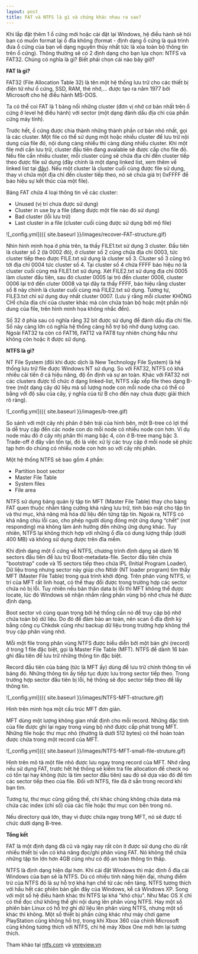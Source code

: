 ```yaml
---
layout: post
title: FAT và NTFS là gì và chúng khác nhau ra sao?
---
```



Khi lắp đặt thêm 1 ổ cứng mới hoặc cài đặt lại Windows, hệ điều hành sẽ hỏi bạn có muốn format lại ổ đĩa không (format - định dạng ổ cứng là quá trình đưa ổ cứng của bạn về dạng nguyên thủy nhất tức là xóa toàn bộ thông tin trên ổ cứng). Thông thường sẽ có 2 định dạng cho bạn lựa chọn: NTFS và FAT32. Chúng có nghĩa là gì? Biết phải chọn cái nào bây giờ? 

**FAT là gì?**

FAT32 (File Allocation Table 32) là tên một hệ thống lưu trữ cho các thiết bị điện tử như ổ cứng, SSD, RAM, thẻ nhớ,... được tạo ra năm 1977 bởi Microsoft cho hệ điều hành MS-DOS. 

Ta có thể coi FAT là 1 bảng nối những cluster (đơn vị nhớ cơ bản nhất trên ổ cứng ở level hệ điều hành) với sector (một dạng đánh dấu địa chỉ của phần cứng máy tính).

Trước hết, ổ cứng được chia thành những thành phần cơ bản nhỏ nhất, gọi là các cluster. Một file có thể sử dụng một hoặc nhiều cluster để lưu trữ nội dung của file đó, nội dung càng nhiều thì càng dùng nhiều cluster. Khi một file mới cần lưu trữ, cluster đầu tiên đang avalable sẽ được cấp cho file đó. Nếu file cần nhiều cluster, mỗi cluster cũng sẽ chứa địa chỉ đến cluster tiếp theo được file sử dụng (đây chính là một dạng linked list, xem thêm về linked list tại [đây](https://www.geeksforgeeks.org/data-structures/linked-list/)). Nếu một cluster là cluster cuối cùng được file sử dụng, thay vì chứa một địa chỉ đến cluster tiếp theo, nó sẽ chứa giá trị 0xFFFF để báo hiệu sự kết thúc của một file).

Bảng FAT chứa 4 loại thông tin về các cluster:

- Unused (vị trí chưa được sử dụng)
- Cluster in use by a file (đang được một file nào đó sử dụng)
- Bad cluster (lỗi lưu trữ)
- Last cluster in a file (cluster cuối cùng được sử dụng bởi mộ file)

![_config.yml]({{ site.baseurl }}/images/recover-FAT-structure.gif)



Nhìn hình minh họa ở phía trên, ta thấy FILE1.txt sử dụng 3 cluster. Đầu tiên là cluster số 2 (là 0002 đó), ở cluster số 2 cũng chứa địa chỉ 0003, tức cluster tiếp theo được FILE.txt sử dụng là cluster số 3. Cluster số 3 cũng trỏ tới địa chỉ 0004 tức cluster số 4. Tại cluster số 4 chứa FFFF báo hiệu nó là cluster cuối cùng mà FILE1.txt sử dụng. Xét FILE2.txt sử dụng địa chỉ 0005 làm cluster đầu tiên, sau đó cluster 0005 lại trỏ đến cluster 0006, cluster 0006 lại trở đến cluter 0008 và tại đây ta thấy FFFF, báo hiệu rằng cluster số 8 này chính là cluster cuối cùng mà FILE2.txt sử dụng. Tương tự, FILE3.txt chỉ sử dụng duy nhất cluster 0007. (Lưu ý rằng mỗi cluster KHÔNG CHỈ chứa địa chỉ của cluster khác mà còn chứa toàn bộ hoặc một phần nội dung của file, trên hình minh họa không nhắc đến).

Số 32 ở phía sau có nghĩa rằng 32 bit được sử dụng để đánh dấu địa chỉ file. Số này càng lớn có nghĩa hệ thống càng hỗ trợ bộ nhớ dung lượng cao. Ngoài FAT32 ta còn có FAT16, FAT12 và FAT8 tuy nhiên chúng hầu như không còn hoặc ít được sử dụng.


**NTFS là gì?**

NT File System (đôi khi được dịch là New Technology File System) là hệ thống lưu trữ file được Windows NT sử dụng. So với FAT32, NTFS có khá nhiều cải tiến ở cả hiệu năng, độ ổn định và sự an toàn. Khác với FAT32 nơi các clusters được tổ chức ở dạng linked-list, NTFS xắp xếp file theo dạng B-tree (một dạng cây dữ liệu mà số lượng node con mỗi node cha có thể có bằng với độ sâu của cây, ý nghĩa của từ B cho đến nay chưa được giải thích rõ ràng).

![_config.yml]({{ site.baseurl }}/images/b-tree.gif)

So sánh với một cây nhị phân ở bên trái của hình bên, một B-tree có lợi thế là dễ truy cập đến các node con do mỗi node có nhiều node con hơn. Ví dụ node màu đỏ ở cây nhị phân thì mang bậc 4, còn ở B-tree mang bậc 3. Trade-off ở đây vẫn tồn tại, đó là việc xử lý các truy cập ở mỗi node sẽ phức tạp hơn do chúng có nhiều node con hơn so với cây nhị phân.

Một hệ thống NTFS sẽ bao gồm 4 phần:

- Partition boot sector
- Master File Table
- System files
- File area

 NTFS sử dụng bảng quản lý tập tin MFT (Master File Table) thay cho bảng FAT quen thuộc nhằm tăng cường khả năng lưu trữ, tính bảo mật cho tập tin và thư mục, khả năng mã hóa dữ liệu đến từng tập tin. Ngoài ra, NTFS có khả năng chịu lỗi cao, cho phép người dùng đóng một ứng dụng “chết” (not responding) mà không làm ảnh hưởng đến những ứng dụng khác. Tuy nhiên, NTFS lại không thích hợp với những ổ đĩa có dung lượng thấp (dưới 400 MB) và không sử dụng được trên đĩa mềm.

 Khi định dạng một ổ cứng về NTFS, chương trình định dạng sẽ dành 16 sectors đầu tiên để lưu trữ Boot-metadata-file. Sector đầu tiên chứa "bootstrap" code và 15 sectors tiếp theo chứa IPL (Initial Program Loader). Dữ liệu trong nhưng sector này giúp cho Ntldr (NT loader program) tìm thấy MFT (Master File Table) trong quá trình khởi động. Trên phân vùng NTFS, vị trí của MFT rất linh hoạt, có thể thay đổi được trong trường hợp các sector chứa nó bị lỗi. Tuy nhiên nếu bản thân data bị lỗi thì MFT không thể được locate, lúc đó Windows sẽ nhận nhầm rằng phân vùng bộ nhớ chưa hề được định dạng.

 Boot sector vô cùng quan trọng bởi hệ thống cần nó để truy cập bộ nhớ chứa toàn bộ dữ liệu. Do đó để đảm bảo an toàn, nên scan ổ đĩa định kỳ bằng công cụ Chkdsk cũng như backup dữ liệu trong trường hợp không thể truy cập phân vùng nhớ.

 Mỗi một file trong phân vùng NTFS được biểu diễn bởi một bản ghi (record) ở trong 1 file đặc biệt, gọi là Master File Table (MFT). NTFS để dành 16 bản ghi đầu tiên để lưu trữ những thông tin đặc biệt.

 Record đầu tiên của bảng (tức là MFT ấy) dùng để lưu trữ chính thông tin về bảng đó. Những thông tin ấy tiếp tục được lưu trong sector tiếp theo. Trong trường hợp sector đầu tiên bị lỗi, hệ thống sẽ đọc sector tiếp theo để lấy thông tin.

 ![_config.yml]({{ site.baseurl }}/images/NTFS-MFT-structure.gif)

 Hình trên minh họa một cấu trúc MFT đơn giản.

 MFT dùng một lượng không gian nhất định cho mỗi record. Những đặc tính của file được ghi lại ngay trong vùng bộ nhớ được cấp phát trong MFT. Những file hoặc thư mục nhỏ (thường là dưới 512 bytes) có thể hoàn toàn được chứa trong một record của MFT.

 ![_config.yml]({{ site.baseurl }}/images/NTFS-MFT-small-file-struture.gif)

 Hình trên mô tả một file nhỏ được lưu ngay trong record của MFT. Nhớ rằng nếu sử dụng FAT, trước hết hệ thống sẽ kiểm tra file allocation để check nó có tồn tại hay không (tức là tìm sector đầu tiên) sau đó sẽ dựa vào đó để tìm các sector tiếp theo của file. Đối với NTFS, file đã ở sẵn trong record khi bạn tìm.

 Tương tự, thư mục cũng giống thế, chỉ khác chúng không chứa data mà chứa các index (chỉ số) của các file hoặc thư mục con bên trong nó.

 Nếu directory quá lớn, thay vì được chứa ngay trong MFT, nó sẽ được tổ chức dưới dạng B-tree.

 **Tổng kết**

 FAT là một định dạng đã cũ và ngày nay rất còn ít được sử dụng cho dù rất nhiều thiết bị vẫn có khả năng đọc/ghi phân vùng FAT. Nó không thể chứa những tập tin lớn hơn 4GB cũng như có độ an toàn thông tin thấp.

 NTFS là định dạng hiện đại hơn. Khi cài đặt Windows thì mặc định ổ đĩa cài Windows của bạn sẽ là NTFS. Dù có nhiều tính năng hiện đại, nhưng điểm trừ của NTFS đó là sự hỗ trợ khá hạn chế từ các nền tảng. NTFS tương thích với hầu hết các phiên bản gần đây của Windows, kể cả Windows XP. Song với một số hệ điều hành khác thì NTFS lại khá "khó chịu". Như Mac OS X chỉ có thể đọc chứ không thể ghi nội dung lên phân vùng NTFS. Hay một số phiên bản Linux có hỗ trợ ghi dữ liệu lên phân vùng NTFS, nhưng một số khác thì không. Một số thiết bị phần cứng khác như máy chơi game PlayStation cũng không hỗ trợ, trong khi Xbox 360 của chính Microsoft cũng không tương thích với NTFS, chỉ hệ máy Xbox One mới hơn lại tương thích.


 Tham khảo tại [ntfs.com](http://www.ntfs.com/ntfs_basics.htm) và [vnreview.vn](https://vnreview.vn/tu-van-may-tinh/-/view_content/content/1715965/phan-biet-cac-dinh-dang-ntfs-fat32-va-exfat)











